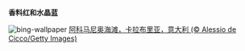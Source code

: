 
**香料红和水晶蓝**

![bing-wallpaper](https://www.bing.com/th?id=OHR.CalabriaPeperoncino_ZH-CN8603617212_1920x1080.jpg)
[阿科马尼奥海滩，卡拉布里亚，意大利 (© Alessio de Cicco/Getty Images)](https://www.bing.com/search?q=%E5%8D%A1%E6%8B%89%E5%B8%83%E9%87%8C%E4%BA%9A&amp;form=hpcapt&amp;mkt=zh-cn)
  